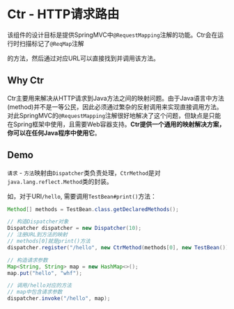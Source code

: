 # Ctr - HTTP请求路由

该组件的设计目标是提供SpringMVC中`@RequestMapping`注解的功能。Ctr会在运行时扫描标记了`@ReqMap`注解

的方法，然后通过对应URL可以直接找到并调用该方法。

## Why Ctr

Ctr主要用来解决从HTTP请求到Java方法之间的映射问题。由于Java语言中方法(method)并不是一等公民，因此必须通过繁杂的反射调用来实现直接调用方法。对此SpringMVC的`@RequestMapping`注解很好地解决了这个问题，但缺点是只能在Spring框架中使用，且需要Web容器支持。**Ctr提供一个通用的映射解决方案，你可以在任何Java程序中使用它**。



## Demo

`请求` - `方法`映射由`Dispatcher`类负责处理，`CtrMethod`是对`java.lang.reflect.Method`类的封装。

如，对于URI`/hello`, 需要调用`TestBean#print()`方法：

``` java
Method[] methods = TestBean.class.getDeclaredMethods();

// 构造Dispatcher对象
Dispatcher dispatcher = new Dispatcher(10);
// 注册URL到方法的映射
// methods[0]就是print()方法
dispatcher.register("/hello", new CtrMethod(methods[0], new TestBean()) );

// 构造请求参数
Map<String, String> map = new HashMap<>();
map.put("hello", "whf");

// 调用/hello对应的方法
// map中包含请求参数
dispatcher.invoke("/hello", map);
```

